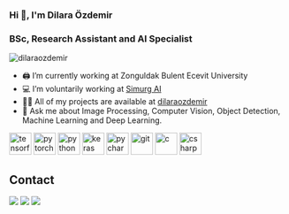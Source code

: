 ### Hi 👋, I'm Dilara Özdemir
### BSc, Research Assistant and AI Specialist

<p align="left"> <img src="https://komarev.com/ghpvc/?username=dilaraozdemir" alt="dilaraozdemir" /> </p>

- 🖨️ I’m currently working at Zonguldak Bulent Ecevit University
- 💻 I’m voluntarily working at [Simurg AI](https://www.simurgai.com) 
- 👨‍💻 All of my projects are available at [dilaraozdemir](https://www.github.com/dilaraozdemir)
- 💬 Ask me about Image Processing, Computer Vision, Object Detection, Machine Learning and Deep Learning.

<p align="left"> <img src="https://www.vectorlogo.zone/logos/tensorflow/tensorflow-icon.svg" alt="tensorflow" width="40" height="40"/>
  <img src="https://www.vectorlogo.zone/logos/pytorch/pytorch-icon.svg" alt="pytorch" width="40" height="40"/>
 
   <img src="https://icongr.am/devicon/python-original.svg?size=128&color=currentColor" alt="python" width="40" height="40"/>
   <img src="https://upload.wikimedia.org/wikipedia/commons/a/ae/Keras_logo.svg" alt="keras" width="40" height="40"/>
   
   <img src="https://icongr.am/devicon/pycharm-original-wordmark.svg?size=128&color=currentColor" alt="pycharm" width="40" height="40"/>
    <img src="https://icongr.am/devicon/git-original.svg?size=128&color=currentColor" alt="git" width="40" height="40"/> 
  <img src="https://icongr.am/devicon/c-original.svg?size=128&color=currentColor" alt="c" width="40" height="40"/>
 <img src="https://icongr.am/devicon/csharp-original.svg?size=128&color=currentColor" alt="csharp" width="40" height="40"/>

</p>


<!---
## Stats
<p><img align="center" src="https://github-readme-stats.vercel.app/api/top-langs/?username=dilaraozdemir&layout=compact&hide=html" alt="dilaraozdemir" /></p>
-->


##  Contact
[![](https://img.shields.io/badge/kaggle-%2312100E.svg?&style=for-the-badge&logo=kaggle&logoColor=white)](https://www.kaggle.com/dilarazdemir)
[![](https://img.shields.io/badge/twitter-%2312100E.svg?&style=for-the-badge&logo=twitter&logoColor=white)](https://www.twitter.com/ozdemirdilara7)
[![](https://img.shields.io/badge/linkedin-%2312100E.svg?&style=for-the-badge&logo=linkedin&logoColor=white)](https://www.linkedin.com/in/dilaraozdemir/)

